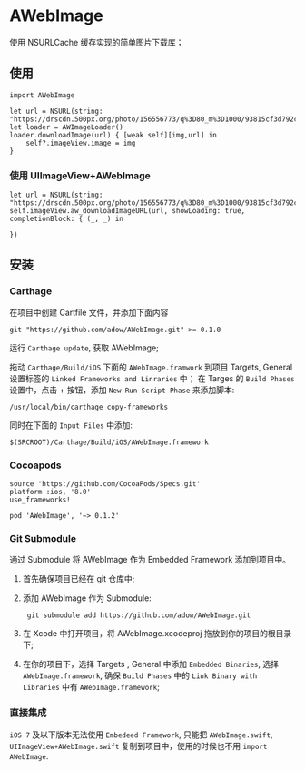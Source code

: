 # AWebImage

使用 NSURLCache 缓存实现的简单图片下载库；

## 使用

	import AWebImage
	
	let url = NSURL(string: "https://drscdn.500px.org/photo/156556773/q%3D80_m%3D1000/93815cf3d792ce50d26b00fe53018061")!
	let loader = AWImageLoader()
	loader.downloadImage(url) { [weak self][img,url] in 
		self?.imageView.image = img
	}
	
### 使用 UIImageView+AWebImage

	let url = NSURL(string: "https://drscdn.500px.org/photo/156556773/q%3D80_m%3D1000/93815cf3d792ce50d26b00fe53018061")!
	self.imageView.aw_downloadImageURL(url, showLoading: true, completionBlock: { (_, _) in
                                
    })  
	

## 安装

### Carthage

在项目中创建 Cartfile 文件，并添加下面内容

	git "https://github.com/adow/AWebImage.git" >= 0.1.0
	
运行 `Carthage update`, 获取 AWebImage;

拖动 `Carthage/Build/iOS` 下面的 `AWebImage.framwork` 到项目 Targets, General 设置标签的 `Linked Frameworks and Linraries` 中；
在 Targes 的 `Build Phases` 设置中，点击 + 按钮，添加 `New Run Script Phase` 来添加脚本:

	/usr/local/bin/carthage copy-frameworks
	
同时在下面的 `Input Files` 中添加:

	$(SRCROOT)/Carthage/Build/iOS/AWebImage.framework

### Cocoapods
	
	source 'https://github.com/CocoaPods/Specs.git'
	platform :ios, '8.0'
	use_frameworks!
	
	pod 'AWebImage', '~> 0.1.2'
	
### Git Submodule

通过 Submodule 将 AWebImage 作为 Embedded Framework 添加到项目中。

1. 首先确保项目已经在 git 仓库中;
2. 添加 AWebImage 作为 Submodule:

		git submodule add https://github.com/adow/AWebImage.git

3. 在 Xcode 中打开项目，将 AWebImage.xcodeproj 拖放到你的项目的根目录下;

4. 在你的项目下，选择 Targets , General 中添加 `Embedded Binaries`, 选择 `AWebImage.framework`, 确保 `Build Phases` 中的 `Link Binary with Libraries` 中有 `AWebImage.framework`;

### 直接集成

`iOS 7` 及以下版本无法使用 `Embedeed Framework`, 只能把 `AWebImage.swift`, `UIImageView+AWebImage.swift` 复制到项目中，使用的时候也不用 `import AWebImage`.

